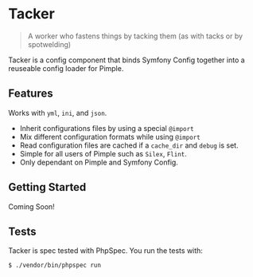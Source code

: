 Tacker
======

> A worker who fastens things by tacking them (as with tacks or by spotwelding)

Tacker is a config component that binds Symfony Config together into
a reuseable config loader for Pimple.

Features
--------

Works with `yml`, `ini`, and `json`.

 * Inherit configurations files by using a special `@import`
 * Mix different configuration formats while using `@import`
 * Read configuration files are cached if a `cache_dir` and `debug` is set.
 * Simple for all users of Pimple such as `Silex`, `Flint`.
 * Only dependant on Pimple and Symfony Config.

Getting Started
---------------

Coming Soon!

Tests
-----

Tacker is spec tested with PhpSpec. You run the tests with:

``` bash
$ ./vendor/bin/phpspec run
```
